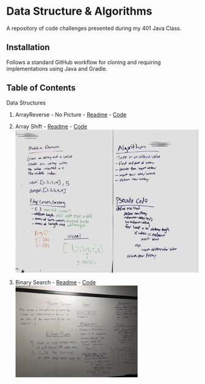 # Data Structure & Algorithms
A repository of code challenges presented during my 401 Java Class.

## Installation
Follows a standard GitHub workflow for cloning and requiring implementations using Java and Gradle.

## Table of Contents
Data Structures
1.   ArrayReverse - No Picture
    - [Readme](./401d56/code-challenges/ArrayReverse/README.md)
    - [Code](./401d56/code-challenges/ArrayReverse/ArrayReverse.java)
    
2.   Array Shift 
    - [Readme](./401d56/code-challenges/gradle/src/main/java/README_ArrayShift.md)
    - [Code](./401d56/code-challenges/gradle/src/main/java/ArrayShift.java)
    ![ArrayShift]
    
3.   Binary Search 
    - [Readme](./401d56/code-challenges/gradle/src/main/java/README_BinarySearch.md)
    - [Code](./401d56/code-challenges/gradle/src/main/java/BinarySearch.java)
    ![BinarySearch]


[ArrayShift]: ./401d56/assets/arrayshift_java.png
[BinarySearch]: ./401d56/assets/array_binary_search.jpg




